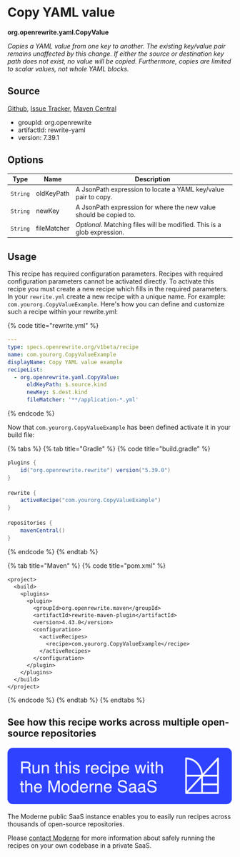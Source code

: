 # Copy YAML value

**org.openrewrite.yaml.CopyValue**

_Copies a YAML value from one key to another. The existing key/value pair remains unaffected by this change. If either the source or destination key path does not exist, no value will be copied. Furthermore, copies are limited to scalar values, not whole YAML blocks._

## Source

[Github](https://github.com/openrewrite/rewrite/blob/main/rewrite-yaml/src/main/java/org/openrewrite/yaml/CopyValue.java), [Issue Tracker](https://github.com/openrewrite/rewrite/issues), [Maven Central](https://central.sonatype.com/artifact/org.openrewrite/rewrite-yaml/7.39.1/jar)

* groupId: org.openrewrite
* artifactId: rewrite-yaml
* version: 7.39.1

## Options

| Type | Name | Description |
| -- | -- | -- |
| `String` | oldKeyPath | A JsonPath expression to locate a YAML key/value pair to copy. |
| `String` | newKey | A JsonPath expression for where the new value should be copied to. |
| `String` | fileMatcher | *Optional*. Matching files will be modified. This is a glob expression. |


## Usage

This recipe has required configuration parameters. Recipes with required configuration parameters cannot be activated directly. To activate this recipe you must create a new recipe which fills in the required parameters. In your `rewrite.yml` create a new recipe with a unique name. For example: `com.yourorg.CopyValueExample`.
Here's how you can define and customize such a recipe within your rewrite.yml:

{% code title="rewrite.yml" %}
```yaml
---
type: specs.openrewrite.org/v1beta/recipe
name: com.yourorg.CopyValueExample
displayName: Copy YAML value example
recipeList:
  - org.openrewrite.yaml.CopyValue:
      oldKeyPath: $.source.kind
      newKey: $.dest.kind
      fileMatcher: '**/application-*.yml'
```
{% endcode %}


Now that `com.yourorg.CopyValueExample` has been defined activate it in your build file:

{% tabs %}
{% tab title="Gradle" %}
{% code title="build.gradle" %}
```groovy
plugins {
    id("org.openrewrite.rewrite") version("5.39.0")
}

rewrite {
    activeRecipe("com.yourorg.CopyValueExample")
}

repositories {
    mavenCentral()
}

```
{% endcode %}
{% endtab %}

{% tab title="Maven" %}
{% code title="pom.xml" %}
```markup
<project>
  <build>
    <plugins>
      <plugin>
        <groupId>org.openrewrite.maven</groupId>
        <artifactId>rewrite-maven-plugin</artifactId>
        <version>4.43.0</version>
        <configuration>
          <activeRecipes>
            <recipe>com.yourorg.CopyValueExample</recipe>
          </activeRecipes>
        </configuration>
      </plugin>
    </plugins>
  </build>
</project>
```
{% endcode %}
{% endtab %}
{% endtabs %}


## See how this recipe works across multiple open-source repositories

[![Moderne Link Image](/.gitbook/assets/ModerneRecipeButton.png)](https://public.moderne.io/recipes/org.openrewrite.yaml.CopyValue)

The Moderne public SaaS instance enables you to easily run recipes across thousands of open-source repositories.

Please [contact Moderne](https://moderne.io/product) for more information about safely running the recipes on your own codebase in a private SaaS.
